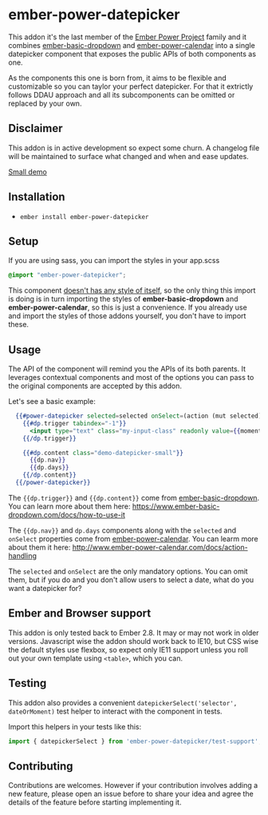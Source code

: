 # ember-power-datepicker

This addon it's the last member of the [Ember Power Project](http://www.ember-power-select.com/support-the-project) family and it
combines [ember-basic-dropdown](http://www.ember-basic-dropdown.com) and [ember-power-calendar](http://www.ember-power-calendar.com)
into a single datepicker component that exposes the public APIs of both components as one.

As the components this one is born from, it aims to be flexible and customizable so you can
taylor your perfect datepicker. For that it extrictly follows DDAU approach and all its
subcomponents can be omitted or replaced by your own.

## Disclaimer

This addon is in active development so expect some churn.
A changelog file will be maintained to surface what changed and when and ease updates.

[Small demo](https://ember-datepicker.development.pagefrontapp.com/)

## Installation

* `ember install ember-power-datepicker`

## Setup

If you are using sass, you can import the styles in your app.scss

```scss
@import "ember-power-datepicker";
```
This component [doesn't has any style of itself](https://github.com/cibernox/ember-power-datepicker/blob/master/app/styles/ember-power-datepicker.scss), so the only thing this import is doing is
in turn importing the styles of **ember-basic-dropdown** and **ember-power-calendar**, so
this is just a convenience.
If you already use and import the styles of those addons yourself, you don't have to
import these.

## Usage

The API of the component will remind you the APIs of its both parents. It leverages
contextual components and most of the options you can pass to the original components
are accepted by this addon.

Let's see a basic example:

```hbs
  {{#power-datepicker selected=selected onSelect=(action (mut selected) value="date") as |dp|}}
    {{#dp.trigger tabindex="-1"}}
      <input type="text" class="my-input-class" readonly value={{moment-format selected}}>
    {{/dp.trigger}}

    {{#dp.content class="demo-datepicker-small"}}
      {{dp.nav}}
      {{dp.days}}
    {{/dp.content}}
  {{/power-datepicker}}
```

The `{{dp.trigger}}` and `{{dp.content}}` come from [ember-basic-dropdown](https://www.ember-basic-dropdown.com).
You can learn more about them here: https://www.ember-basic-dropdown.com/docs/how-to-use-it

The `{{dp.nav}}` and `dp.days` components along with the `selected` and `onSelect` properties
come from [ember-power-calendar](https://www.ember-power-calendar.com).
You can learm more about them it here: http://www.ember-power-calendar.com/docs/action-handling

The `selected` and `onSelect` are the only mandatory options. You can omit them, but if
you do and you don't allow users to select a date, what do you want a datepicker for?

## Ember and Browser support

This addon is only tested back to Ember 2.8. It may or may not work in older versions.
Javascript wise the addon should work back to IE10, but CSS wise the default styles use
flexbox, so expect only IE11 support unless you roll out your own template using `<table>`,
which you can.

## Testing

This addon also provides a convenient
`datepickerSelect('selector', dateOrMoment)` test helper to interact with the component in tests.

Import this helpers in your tests like this:

```js
import { datepickerSelect } from 'ember-power-datepicker/test-support';
```



## Contributing

Contributions are welcomes. However if your contribution involves adding a new feature,
please open an issue before to share your idea and agree the details of the feature before starting implementing it.
